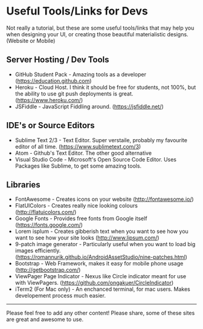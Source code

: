 # Useful Tools/Links for Devs

Not really a tutorial, but these are some useful tools/links that may help you when designing your UI, or creating those beautiful materialistic designs. (Website or Mobile)

## Server Hosting / Dev Tools

* GitHub Student Pack - Amazing tools as a developer (https://education.github.com)
* Heroku - Cloud Host. I think it should be free for students, not 100%, but the ability to use git push deployments is great. (https://www.heroku.com/)
* JSFiddle - JavaScript Fiddling around. (https://jsfiddle.net/)

## IDE's or Source Editors

* Sublime Text 2/3 - Text Editor. Super verstaile, probably my favourite editor of all time. (https://www.sublimetext.com/3)
* Atom - Github's Text Editor. The other good alternative
* Visual Studio Code - Microsoft's Open Source Code Editor. Uses Packages like Sublime, to get some amazing tools.

## Libraries

* FontAwesome - Creates icons on your website (http://fontawesome.io/)
* FlatUIColors - Creates really nice looking colours (http://flatuicolors.com/)
* Google Fonts - Provides free fonts from Google itself (https://fonts.google.com/)
* Lorem isplum - Creates gibberish text when you want to see how you want to see how your site looks (http://www.lipsum.com/)
* 9-patch image generator - Particularly useful when you want to load big images efficiently. (https://romannurik.github.io/AndroidAssetStudio/nine-patches.html)
* Bootstrap - Web Framework, makes it easy for mobile phone usage (http://getbootstrap.com/)
* ViewPager Page Indicator - Nexus like Circle indicator meant for use with ViewPagers. (https://github.com/ongakuer/CircleIndicator)
* iTerm2 (For Mac only) - An enchanced terminal, for mac users. Makes developement process much easier.

---

Please feel free to add any other content! Please share, some of these sites are great and awesome to use.
